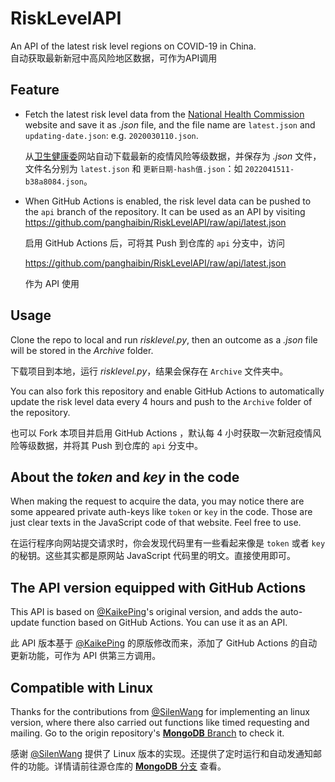 # RiskLevelAPI

An API of the latest risk level regions on COVID-19 in China.  
自动获取最新新冠中高风险地区数据，可作为API调用

## Feature

- Fetch the latest risk level data from the [National Health Commission](http://bmfw.www.gov.cn/yqfxdjcx/risk.html) website and save it as *.json* file, and the file name are `latest.json` and `updating-date.json`: e.g. `2020030110.json`.

    从[卫生健康委](http://bmfw.www.gov.cn/yqfxdjcx/risk.html)网站自动下载最新的疫情风险等级数据，并保存为 *.json* 文件，文件名分别为 `latest.json` 和 `更新日期-hash值.json`：如 `2022041511-b38a8084.json`。
- When GitHub Actions is enabled, the risk level data can be pushed to the `api` branch of the repository. It can be used as an API by visiting <https://github.com/panghaibin/RiskLevelAPI/raw/api/latest.json> 

    启用 GitHub Actions 后，可将其 Push 到仓库的 `api` 分支中，访问 

    <https://github.com/panghaibin/RiskLevelAPI/raw/api/latest.json>

    作为 API 使用


## Usage

Clone the repo to local and run *risklevel.py*, then an outcome as a *.json* file will be stored in the *Archive* folder.

下载项目到本地，运行 *risklevel.py*，结果会保存在 `Archive` 文件夹中。

You can also fork this repository and enable GitHub Actions to automatically update the risk level data every 4 hours and push to the `Archive` folder of the repository.

也可以 Fork 本项目并启用 GitHub Actions ，默认每 4 小时获取一次新冠疫情风险等级数据，并将其 Push 到仓库的 `api` 分支中。

## About the *token* and *key* in the code

When making the request to acquire the data, you may notice there are some appeared private auth-keys like `token` or `key` in the code. Those are just clear texts in the JavaScript code of that website. Feel free to use.

在运行程序向网站提交请求时，你会发现代码里有一些看起来像是 `token` 或者 `key` 的秘钥。这些其实都是原网站 JavaScript 代码里的明文。直接使用即可。

## The API version equipped with GitHub Actions

This API is based on [@KaikePing](https://github.com/KaikePing/RiskLevel)'s original version, and adds the auto-update function based on GitHub Actions. You can use it as an API.

此 API 版本基于 [@KaikePing](https://github.com/KaikePing/RiskLevel) 的原版修改而来，添加了 GitHub Actions 的自动更新功能，可作为 API 供第三方调用。

## Compatible with Linux

Thanks for the contributions from [@SilenWang](https://github.com/SilenWang) for implementing an linux version, where there also carried out functions like timed requesting and mailing. Go to the origin repository's [**MongoDB** Branch](https://github.com/KaikePing/RiskLevel/tree/MongoDB) to check it.

感谢 [@SilenWang](https://github.com/SilenWang) 提供了 Linux 版本的实现。还提供了定时运行和自动发通知邮件的功能。详情请前往源仓库的 [**MongoDB** 分支](https://github.com/KaikePing/RiskLevel/tree/MongoDB) 查看。
